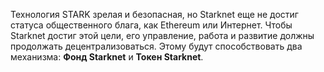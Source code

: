 Технология STARK зрелая и безопасная, но Starknet еще не достиг статуса общественного блага, как Ethereum или Интернет. Чтобы Starknet достиг этой цели, его управление, работа и развитие должны продолжать децентрализоваться. Этому будут способствовать два механизма: **Фонд Starknet** и **Токен Starknet**.